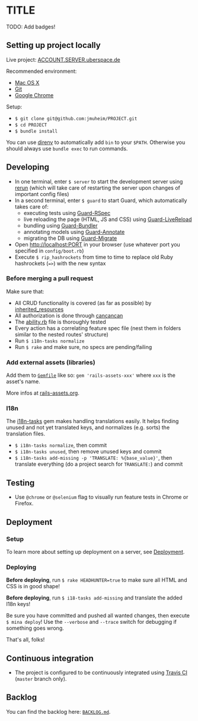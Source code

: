 # TITLE

TODO: Add badges!

## Setting up project locally

Live project: [ACCOUNT.SERVER.uberspace.de](http://ACCOUNT.SERVER.uberspace.de)

Recommended environment:

- [Mac OS X](http://www.apple.com/osx/)
- [Git](http://git-scm.com/)
- [Google Chrome](https://www.google.com/intl/en/chrome/browser/)

Setup:

- `$ git clone git@github.com:jmuheim/PROJECT.git`
- `$ cd PROJECT`
- `$ bundle install`

You can use [direnv](https://github.com/zimbatm/direnv) to automatically add `bin` to your `$PATH`. Otherwise you should always use `bundle exec` to run commands.

## Developing

- In one terminal, enter `$ server` to start the development server using [rerun](https://github.com/alexch/rerun) (which will take care of restarting the server upon changes of important config files)
- In a second terminal, enter `$ guard` to start Guard, which automatically takes care of:
  - executing tests using [Guard-RSpec](https://github.com/guard/guard-rspec)
  - live reloading the page (HTML, JS and CSS) using [Guard-LiveReload](https://github.com/guard/guard-livereload)
  - bundling using [Guard-Bundler](https://github.com/guard/guard-bundler)
  - annotating models using [Guard-Annotate](https://github.com/cpjolicoeur/guard-annotate)
  - migrating the DB using [Guard-Migrate](https://github.com/glanotte/guard-migrate)
- Open [http://localhost:PORT](http://localhost:PORT) in your browser (use whatever port you specified in `config/boot.rb`)
- Execute `$ rip_hashrockets` from time to time to replace old Ruby hashrockets (`=>`) with the new syntax

### Before merging a pull request

Make sure that:

- All CRUD functionality is covered (as far as possible) by [inherited_resources](https://github.com/josevalim/inherited_resources)
- All authorization is done through [cancancan](https://github.com/CanCanCommunity/cancancan)
- The [ability.rb](./app/models/ability.rb) file is thoroughly tested
- Every action has a correlating feature spec file (nest them in folders similar to the nested routes' structure)
- Run `$ i18n-tasks normalize`
- Run `$ rake` and make sure, no specs are pending/failing

### Add external assets (libraries)

Add them to [`Gemfile`](./Gemfile) like so: `gem 'rails-assets-xxx'` where `xxx` is the asset's name.

More infos at [rails-assets.org](https://rails-assets.org/).

### I18n

The [i18n-tasks](https://github.com/glebm/i18n-tasks) gem makes handling translations easily. It helps finding unused and not yet translated keys, and normalizes (e.g. sorts) the translation files.

- `$ i18n-tasks normalize`, then commit
- `$ i18n-tasks unused`, then remove unused keys and commit
- `$ i18n-tasks add-missing -p 'TRANSLATE: %{base_value}'`, then translate everything (do a project search for `TRANSLATE:`) and commit

## Testing

- Use `@chrome` or `@selenium` flag to visually run feature tests in Chrome or Firefox.

## Deployment

### Setup

To learn more about setting up deployment on a server, see [Deployment](./DEPLOYMENT.md).

### Deploying

**Before deploying**, run `$ rake HEADHUNTER=true` to make sure all HTML and CSS is in good shape!

**Before deploying**, run `$ i18-tasks add-missing` and translate the added I18n keys!

Be sure you have committed and pushed all wanted changes, then execute `$ mina deploy`! Use the `--verbose` and `--trace` switch for debugging if something goes wrong.

That's all, folks!

## Continuous integration

- The project is configured to be continuously integrated using [Travis CI](https://travis-ci.org/jmuheim/PROJECT) (`master` branch only).

## Backlog

You can find the backlog here: [`BACKLOG.md`](./BACKLOG.md).
